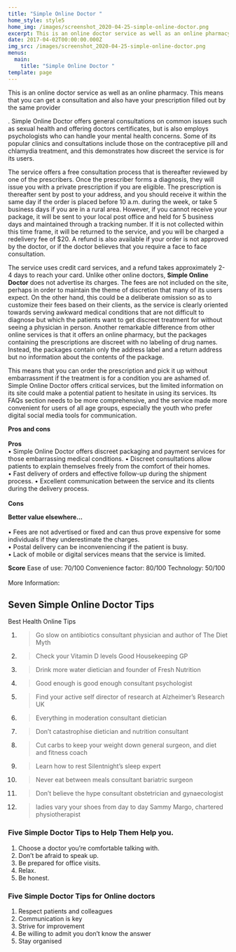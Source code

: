 ```yaml
---
title: "Simple Online Doctor "
home_style: style5
home_img: /images/screenshot_2020-04-25-simple-online-doctor.png
excerpt: This is an online doctor service as well as an online pharmacy.
date: 2017-04-02T00:00:00.000Z
img_src: /images/screenshot_2020-04-25-simple-online-doctor.png
menus:
  main:
    title: "Simple Online Doctor "
template: page
---
```

This is an online doctor service as well as an online pharmacy. This means that you can get a consultation and also have your prescription filled out by the same provider

. Simple Online Doctor offers general consultations on common issues such as sexual health and offering doctors certificates, but is also employs psychologists who can handle your mental health concerns. Some of its popular clinics and consultations include those on the contraceptive pill and chlamydia treatment, and this demonstrates how discreet the service is for its users.

 The service offers a free consultation process that is thereafter reviewed by one of the prescribers. Once the prescriber forms a diagnosis, they will issue you with a private prescription if you are eligible. The prescription is thereafter sent by post to your address, and you should receive it within the same day if the order is placed before 10 a.m. during the week, or take 5 business days if you are in a rural area. However, if you cannot receive your package, it will be sent to your local post office and held for 5 business days and maintained through a tracking number. If it is not collected within this time frame, it will be returned to the service, and you will be charged a redelivery fee of $20. A refund is also available if your order is not approved by the doctor, or if the doctor believes that you require a face to face consultation. 

The service uses credit card services, and a refund takes approximately 2-4 days to reach your card.  Unlike other online doctors, **Simple Online Doctor** does not advertise its charges. The fees are not included on the site, perhaps in order to maintain the theme of discretion that many of its users expect. On the other hand, this could be a deliberate omission so as to customize their fees based on their clients, as the service is clearly oriented towards serving awkward medical conditions that are not difficult to diagnose but which the patients want to get discreet treatment for without seeing a physician in person. Another remarkable difference from other online services is that it offers an online pharmacy, but the packages containing the prescriptions are discreet with no labeling of drug names. Instead, the packages contain only the address label and a return address but no information about the contents of the package. 

This means that you can order the prescription and pick it up without embarrassment if the treatment is for a condition you are ashamed of.  Simple Online Doctor offers critical services, but the limited information on its site could make a potential patient to hesitate in using its services. Its FAQs section needs to be more comprehensive, and the service made more convenient for users of all age groups, especially the youth who prefer digital social media tools for communication. 

**Pros and cons**  \
\
**Pros**  \
•	Simple Online Doctor offers discreet packaging and payment services for those embarrassing medical conditions.
•	Discreet consultations allow patients to explain themselves freely from the comfort of their homes.\
•	Fast delivery of orders and effective follow-up during the shipment process. •	Excellent communication between the service and its clients during the delivery process. \
\
**Cons**  

**Better value elsewhere...** \
\
•	Fees are not advertised or fixed and can thus prove expensive for some individuals if they underestimate the charges.\
•	Postal delivery can be inconveniencing if the patient is busy.\
•	Lack of mobile or digital services means that the service is limited. 

**Score**  Ease of use: 70/100  Convenience factor: 80/100 Technology: 50/100\
\
More Information:

## **Seven Simple Online Doctor Tips**

Best Health Online Tips

1. > Go slow on antibiotics
   > consultant physician and author of The Diet Myth
2. > Check your Vitamin D levels
   > Good Housekeeping GP
3. > Drink more water
   > dietician and founder of Fresh Nutrition
4. > Good enough is good enough
   > consultant psychologist
5. > Find your active self
   > director of research at Alzheimer’s Research UK
6. > Everything in moderation
   > consultant dietician
7. > Don’t catastrophise
   > dietician and nutrition consultant
8. > Cut carbs to keep your weight down
   > general surgeon, and diet and fitness coach
9. > Learn how to rest
   > Silentnight’s sleep expert
10. > Never eat between meals
    > consultant bariatric surgeon
11. > Don’t believe the hype
    > consultant obstetrician and gynaecologist
12. > ladies vary your shoes from day to day 
    > Sammy Margo, chartered physiotherapist

### **Five Simple Doctor Tips to Help Them Help you.**

1. Choose a doctor you’re comfortable talking with.
2. Don’t be afraid to speak up.
3. Be prepared for office visits.
4. Relax.
5. Be honest.

### Five Simple Doctor Tips for Online doctors

1. Respect patients and colleagues
2. Communication is key  
3. Strive for improvement
4. Be willing to admit you don’t know the answer
5. Stay organised